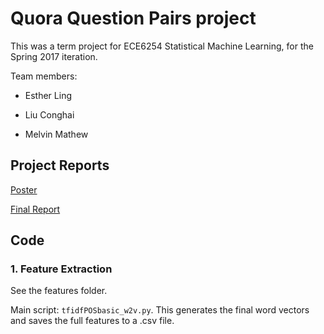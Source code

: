 # Quora Question Pairs project

This was a term project for ECE6254 Statistical Machine Learning, for the Spring 2017 iteration.

Team members:

- Esther Ling

- Liu Conghai

- Melvin Mathew

## Project Reports
[Poster](https://github.com/lefthandwriter/QuoraQuestionPairs/blob/master/Poster.pdf)

[Final Report](https://github.com/lefthandwriter/QuoraQuestionPairs/blob/master/FinalReport.pdf)

## Code
### 1. Feature Extraction
See the features folder.

Main script: `tfidfPOSbasic_w2v.py`. This generates the final word vectors and saves the full features to a .csv file.